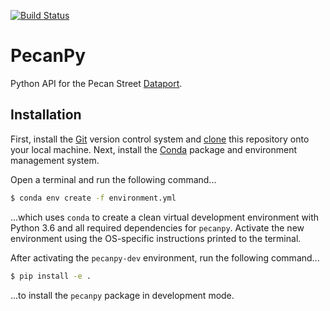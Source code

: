 [![Build Status](https://travis-ci.org/KAPSARC/PecanPy.svg?branch=master)](https://travis-ci.org/KAPSARC/PecanPy)

# PecanPy

Python API for the Pecan Street [Dataport](https://dataport.cloud/).

## Installation
First, install the [Git](https://git-scm.com/downloads) version control system and [clone](https://help.github.com/articles/cloning-a-repository/) this repository onto your local machine. Next, install the [Conda](https://conda.io/docs/user-guide/install/index.html) package and environment management system.

Open a terminal and run the following command...

```bash
$ conda env create -f environment.yml
```

...which uses `conda` to create a clean virtual development environment with
Python 3.6 and all required dependencies for `pecanpy`. Activate the new
environment using the OS-specific instructions printed to the terminal.

After activating the `pecanpy-dev` environment, run the following command...

```bash
$ pip install -e .
```

...to install the `pecanpy` package in development mode.
